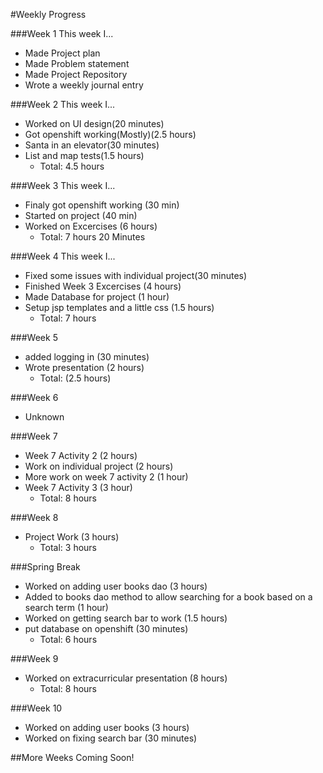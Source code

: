 #Weekly Progress

###Week 1
This week I...

- Made Project plan
- Made Problem statement
- Made Project Repository
- Wrote a weekly journal entry

###Week 2
This week I...

- Worked on UI design(20 minutes)
- Got openshift working(Mostly)(2.5 hours)
- Santa in an elevator(30 minutes)
- List and map tests(1.5 hours)
  - Total: 4.5 hours

###Week 3
This week I...

- Finaly got openshift working (30 min)
- Started on project (40 min)
- Worked on Excercises (6 hours)
  - Total: 7 hours 20 Minutes

###Week 4
This week I...

- Fixed some issues with individual project(30 minutes)
- Finished Week 3 Excercises (4 hours)
- Made Database for project (1 hour)
- Setup jsp templates and a little css (1.5 hours)
  - Total: 7 hours
  
###Week 5
- added logging in (30 minutes)
- Wrote presentation (2 hours)
	- Total: (2.5 hours)
	
###Week 6
 - Unknown
 
###Week 7
 - Week 7 Activity 2 (2 hours)
 - Work on individual project (2 hours)
 - More work on week 7 activity 2 (1 hour)
 - Week 7 Activity 3 (3 hour)
	- Total: 8 hours
	
###Week 8
 - Project Work (3 hours)
    - Total: 3 hours
	
###Spring Break
 - Worked on adding user books dao (3 hours)
 - Added to books dao method to allow searching for a book based on a search term (1 hour)
 - Worked on getting search bar to work (1.5 hours)
 - put database on openshift (30 minutes)
   - Total: 6 hours
   
###Week 9
 - Worked on extracurricular presentation (8 hours)
   - Total: 8 hours
   
###Week 10
 - Worked on adding user books (3 hours)
 - Worked on fixing search bar (30 minutes)

##More Weeks Coming Soon!